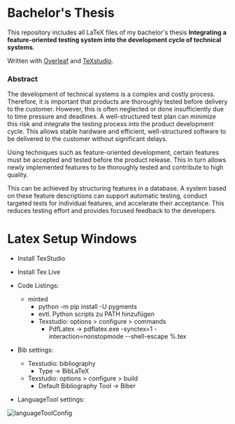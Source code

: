 # Bachelor's Thesis

This repository includes all LaTeX files of my bachelor's thesis **Integrating a feature-oriented testing system into the development cycle of technical systems**. 

Written with [Overleaf](https://www.overleaf.com/) and [TeXstudio](https://www.texstudio.org/).

### Abstract
The development of technical systems is a complex and costly process. 
Therefore, it is important that products are thoroughly tested before delivery to the customer. 
However, this is often neglected or done insufficiently due to time pressure and deadlines. 
A well-structured test plan can minimize this risk and integrate the testing process into the product development cycle. 
This allows stable hardware and efficient, well-structured software to be delivered to the customer without significant delays.  

Using techniques such as feature-oriented development, certain features must be accepted and tested before the product release. 
This in turn allows newly implemented features to be thoroughly tested and contribute to high quality.  

This can be achieved by structuring features in a database. 
A system based on these feature descriptions can support automatic testing, conduct targeted tests for individual features, and accelerate their acceptance. 
This reduces testing effort and provides focused feedback to the developers.


# Latex Setup Windows

- Install TexStudio
- Install Tex Live

- Code Listings:
  - minted
    - python -m pip install -U pygments
    - evtl. Python scripts zu PATH hinzufügen
    - Texstudio: options > configure > commands
      - PdfLatex -> pdflatex.exe -synctex=1 -interaction=nonstopmode --shell-escape %.tex
      
- Bib settings:
  - Texstudio: bibliography
    - Type -> BibLaTeX
  - Texstudio: options > configure > build
    - Default Bibliography Tool -> Biber
    
- LanguageTool settings:  

![languageToolConfig](https://github.com/iiNomad23/FHV_BachelorThesis/assets/93211011/8cae1e4c-b373-4ddb-a98e-6f19b846b6ee)



